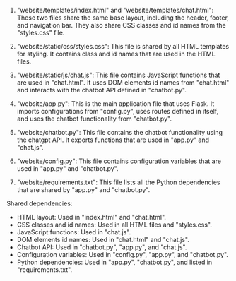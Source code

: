 1. "website/templates/index.html" and "website/templates/chat.html": These two files share the same base layout, including the header, footer, and navigation bar. They also share CSS classes and id names from the "styles.css" file. 

2. "website/static/css/styles.css": This file is shared by all HTML templates for styling. It contains class and id names that are used in the HTML files.

3. "website/static/js/chat.js": This file contains JavaScript functions that are used in "chat.html". It uses DOM elements id names from "chat.html" and interacts with the chatbot API defined in "chatbot.py".

4. "website/app.py": This is the main application file that uses Flask. It imports configurations from "config.py", uses routes defined in itself, and uses the chatbot functionality from "chatbot.py".

5. "website/chatbot.py": This file contains the chatbot functionality using the chatgpt API. It exports functions that are used in "app.py" and "chat.js".

6. "website/config.py": This file contains configuration variables that are used in "app.py" and "chatbot.py".

7. "website/requirements.txt": This file lists all the Python dependencies that are shared by "app.py" and "chatbot.py".

Shared dependencies:

- HTML layout: Used in "index.html" and "chat.html".
- CSS classes and id names: Used in all HTML files and "styles.css".
- JavaScript functions: Used in "chat.js".
- DOM elements id names: Used in "chat.html" and "chat.js".
- Chatbot API: Used in "chatbot.py", "app.py", and "chat.js".
- Configuration variables: Used in "config.py", "app.py", and "chatbot.py".
- Python dependencies: Used in "app.py", "chatbot.py", and listed in "requirements.txt".